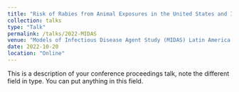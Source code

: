 ```yaml
---
title: "Risk of Rabies from Animal Exposures in the United States and Implications for Post-exposure Prophylaxis Administration (in Spanish)"
collection: talks
type: "Talk"
permalink: /talks/2022-MIDAS
venue: "Models of Infectious Disease Agent Study (MIDAS) Latin America seminar"
date: 2022-10-20
location: "Online"
---
```


This is a description of your conference proceedings talk, note the different field in type. You can put anything in this field.
